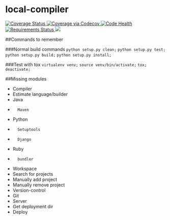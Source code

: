 # local-compiler


<a href='https://coveralls.io/github/seppaleinen/local-compiler?branch=master'>
	<img src='https://coveralls.io/repos/seppaleinen/local-compiler/badge.svg?branch=master&service=github' alt='Coverage Status' />
</a>
<a href="https://codecov.io/github/seppaleinen/local-compiler?branch=master">
  <img src="https://codecov.io/github/seppaleinen/local-compiler/coverage.svg?branch=master" alt="Coverage via Codecov" />
</a>
<a href="https://landscape.io/github/seppaleinen/local-compiler/master">
  <img alt="Code Health" src="https://landscape.io/github/seppaleinen/local-compiler/master/landscape.svg?style=flat"/>
</a>
<a href="https://requires.io/github/seppaleinen/local-compiler/requirements/?branch=master">
	<img src="https://requires.io/github/seppaleinen/local-compiler/requirements.svg?branch=master" alt="Requirements Status" />
</a>
<a href="https://travis-ci.org/seppaleinen/local-compiler">
	<img src="https://travis-ci.org/seppaleinen/local-compiler.svg?branch=master">
</a>

##Commands to remember

###Normal build commands
`python setup.py clean;`
`python setup.py test;`
`python setup.py build;`
`python setup.py install;`

###Test with tox
`virtualenv venv;`
`source venv/bin/activate;`
`tox;`
`deactivate;`

##Missing modules
* Compiler
* 	 Estimate language/builder
*	 Java
*	 	Maven
* 	 Python 
* 	 	Setuptools
*	 	Django 
* 	 Ruby 
* 	 	bundler
* Workspace 
*	 Search for projects
* 	 Manually add project
* 	 Manually remove project
* Version-control
* 	 Git
* Server
*    Get deployment dir
* 	 Deploy 